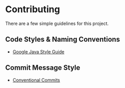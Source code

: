 # Contributing

There are a few simple guidelines for this project.

## Code Styles & Naming Conventions

- [Google Java Style Guide](https://google.github.io/styleguide/javaguide.html)

## Commit Message Style

- [Conventional Commits](https://www.conventionalcommits.org/)